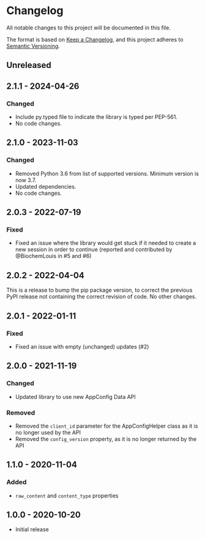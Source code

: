 # Changelog

All notable changes to this project will be documented in this file.

The format is based on [Keep a Changelog](https://keepachangelog.com/en/1.0.0/),
and this project adheres to [Semantic Versioning](https://semver.org/spec/v2.0.0.html).

## Unreleased

## 2.1.1 - 2024-04-26

### Changed

- Include py.typed file to indicate the library is typed per PEP-561.
- No code changes.

## 2.1.0 - 2023-11-03

### Changed

- Removed Python 3.6 from list of supported versions. Minimum version is now 3.7.
- Updated dependencies.
- No code changes.

## 2.0.3 - 2022-07-19

### Fixed

- Fixed an issue where the library would get stuck if it needed to create a new
  session in order to continue (reported and contributed by @BiochemLouis in #5
  and #6)

## 2.0.2 - 2022-04-04

This is a release to bump the pip package version, to correct the previous PyPI release not containing the correct revision of code. No other changes.

## 2.0.1 - 2022-01-11

### Fixed

- Fixed an issue with empty (unchanged) updates (#2)

## 2.0.0 - 2021-11-19

### Changed

- Updated library to use new AppConfig Data API

### Removed

- Removed the `client_id` parameter for the AppConfigHelper class as it is no
  longer used by the API
- Removed the `config_version` property, as it is no longer returned by the API

## 1.1.0 - 2020-11-04

### Added

- `raw_content` and `content_type` properties

## 1.0.0 - 2020-10-20

- Initial release
